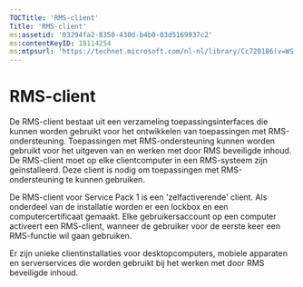 ```yaml
---
TOCTitle: 'RMS-client'
Title: 'RMS-client'
ms:assetid: '03294fa2-8350-430d-b4b0-03d5169937c2'
ms:contentKeyID: 18114254
ms:mtpsurl: 'https://technet.microsoft.com/nl-nl/library/Cc720186(v=WS.10)'
---
```


RMS-client
==========

De RMS-client bestaat uit een verzameling toepassingsinterfaces die kunnen worden gebruikt voor het ontwikkelen van toepassingen met RMS-ondersteuning. Toepassingen met RMS-ondersteuning kunnen worden gebruikt voor het uitgeven van en werken met door RMS beveiligde inhoud. De RMS-client moet op elke clientcomputer in een RMS-systeem zijn geïnstalleerd. Deze client is nodig om toepassingen met RMS-ondersteuning te kunnen gebruiken.

De RMS-client voor Service Pack 1 is een 'zelfactiverende' client. Als onderdeel van de installatie worden er een lockbox en een computercertificaat gemaakt. Elke gebruikersaccount op een computer activeert een RMS-client, wanneer de gebruiker voor de eerste keer een RMS-functie wil gaan gebruiken.

Er zijn unieke clientinstallaties voor desktopcomputers, mobiele apparaten en serverservices die worden gebruikt bij het werken met door RMS beveiligde inhoud.
